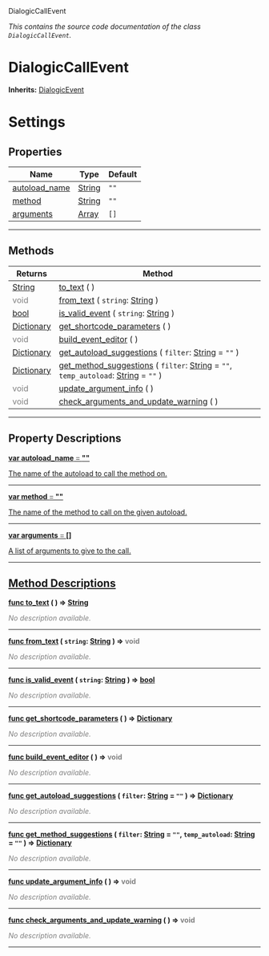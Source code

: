 
<div class="header-banner purple">
<div class="header-label purple">DialogicCallEvent</div>
</div>

*This contains the source code documentation of the class `DialogicCallEvent`.*
        
# DialogicCallEvent
**Inherits:** [DialogicEvent](class_dialogicevent.md)

# Settings
## Properties
Name | Type | Default 
--- | --- | --- 
[<span class="hljs-title">autoload_name</span>](#property-autoload_name) | [String](https://docs.godotengine.org/en/latest/classes/class_string.html#class-string) |  `""` 
[<span class="hljs-title">method</span>](#property-method) | [String](https://docs.godotengine.org/en/latest/classes/class_string.html#class-string) |  `""` 
[<span class="hljs-title">arguments</span>](#property-arguments) | [Array](https://docs.godotengine.org/en/latest/classes/class_array.html#class-array) |  `[]` 
--- 

## Methods
Returns | Method 
--- | --- 
<span class="hljs-attribute">[String](https://docs.godotengine.org/en/latest/classes/class_string.html#class-string)</span> | [<span class="hljs-title">to_text</span>](#method-to_text) ( ) 
<span style = "color: gray">void</span> | [<span class="hljs-title">from_text</span>](#method-from_text) ( `string`: [String](https://docs.godotengine.org/en/latest/classes/class_string.html#class-string) ) 
<span class="hljs-attribute">[bool](https://docs.godotengine.org/en/latest/classes/class_bool.html#class-bool)</span> | [<span class="hljs-title">is_valid_event</span>](#method-is_valid_event) ( `string`: [String](https://docs.godotengine.org/en/latest/classes/class_string.html#class-string) ) 
<span class="hljs-attribute">[Dictionary](https://docs.godotengine.org/en/latest/classes/class_dictionary.html#class-dictionary)</span> | [<span class="hljs-title">get_shortcode_parameters</span>](#method-get_shortcode_parameters) ( ) 
<span style = "color: gray">void</span> | [<span class="hljs-title">build_event_editor</span>](#method-build_event_editor) ( ) 
<span class="hljs-attribute">[Dictionary](https://docs.godotengine.org/en/latest/classes/class_dictionary.html#class-dictionary)</span> | [<span class="hljs-title">get_autoload_suggestions</span>](#method-get_autoload_suggestions) ( `filter`: [String](https://docs.godotengine.org/en/latest/classes/class_string.html#class-string) = `""` ) 
<span class="hljs-attribute">[Dictionary](https://docs.godotengine.org/en/latest/classes/class_dictionary.html#class-dictionary)</span> | [<span class="hljs-title">get_method_suggestions</span>](#method-get_method_suggestions) ( `filter`: [String](https://docs.godotengine.org/en/latest/classes/class_string.html#class-string) = `""`, `temp_autoload`: [String](https://docs.godotengine.org/en/latest/classes/class_string.html#class-string) = `""` ) 
<span style = "color: gray">void</span> | [<span class="hljs-title">update_argument_info</span>](#method-update_argument_info) ( ) 
<span style = "color: gray">void</span> | [<span class="hljs-title">check_arguments_and_update_warning</span>](#method-check_arguments_and_update_warning) ( ) 
--- 
## Property Descriptions



<a class="header" id="property-autoload_name" href="#property-autoload_name">**<span class="hljs-attribute">var</span> <span class="hljs-title">autoload_name</span> <span style = "color: gray"> = </span> ""** 



The name of the autoload to call the method on.

---



<a class="header" id="property-method" href="#property-method">**<span class="hljs-attribute">var</span> <span class="hljs-title">method</span> <span style = "color: gray"> = </span> ""** 



The name of the method to call on the given autoload.

---



<a class="header" id="property-arguments" href="#property-arguments">**<span class="hljs-attribute">var</span> <span class="hljs-title">arguments</span> <span style = "color: gray"> = </span> []** 



A list of arguments to give to the call.

---

## Method Descriptions



<a class="header" id="method-to_text" href="#method-to_text">**<span class="hljs-attribute">func</span> [<span class="hljs-title">to_text</span>](#method-to_text) ( )</a>  ⇒ <span class="hljs-attribute">[String](https://docs.godotengine.org/en/latest/classes/class_string.html#class-string)</span>** 



 <span style = "color: gray">*No description available.*</span> 

---



<a class="header" id="method-from_text" href="#method-from_text">**<span class="hljs-attribute">func</span> [<span class="hljs-title">from_text</span>](#method-from_text) ( `string`: [String](https://docs.godotengine.org/en/latest/classes/class_string.html#class-string) )</a>  ⇒ <span style = "color: gray">void</span>** 



 <span style = "color: gray">*No description available.*</span> 

---



<a class="header" id="method-is_valid_event" href="#method-is_valid_event">**<span class="hljs-attribute">func</span> [<span class="hljs-title">is_valid_event</span>](#method-is_valid_event) ( `string`: [String](https://docs.godotengine.org/en/latest/classes/class_string.html#class-string) )</a>  ⇒ <span class="hljs-attribute">[bool](https://docs.godotengine.org/en/latest/classes/class_bool.html#class-bool)</span>** 



 <span style = "color: gray">*No description available.*</span> 

---



<a class="header" id="method-get_shortcode_parameters" href="#method-get_shortcode_parameters">**<span class="hljs-attribute">func</span> [<span class="hljs-title">get_shortcode_parameters</span>](#method-get_shortcode_parameters) ( )</a>  ⇒ <span class="hljs-attribute">[Dictionary](https://docs.godotengine.org/en/latest/classes/class_dictionary.html#class-dictionary)</span>** 



 <span style = "color: gray">*No description available.*</span> 

---



<a class="header" id="method-build_event_editor" href="#method-build_event_editor">**<span class="hljs-attribute">func</span> [<span class="hljs-title">build_event_editor</span>](#method-build_event_editor) ( )</a>  ⇒ <span style = "color: gray">void</span>** 



 <span style = "color: gray">*No description available.*</span> 

---



<a class="header" id="method-get_autoload_suggestions" href="#method-get_autoload_suggestions">**<span class="hljs-attribute">func</span> [<span class="hljs-title">get_autoload_suggestions</span>](#method-get_autoload_suggestions) ( `filter`: [String](https://docs.godotengine.org/en/latest/classes/class_string.html#class-string) = `""` )</a>  ⇒ <span class="hljs-attribute">[Dictionary](https://docs.godotengine.org/en/latest/classes/class_dictionary.html#class-dictionary)</span>** 



 <span style = "color: gray">*No description available.*</span> 

---



<a class="header" id="method-get_method_suggestions" href="#method-get_method_suggestions">**<span class="hljs-attribute">func</span> [<span class="hljs-title">get_method_suggestions</span>](#method-get_method_suggestions) ( `filter`: [String](https://docs.godotengine.org/en/latest/classes/class_string.html#class-string) = `""`, `temp_autoload`: [String](https://docs.godotengine.org/en/latest/classes/class_string.html#class-string) = `""` )</a>  ⇒ <span class="hljs-attribute">[Dictionary](https://docs.godotengine.org/en/latest/classes/class_dictionary.html#class-dictionary)</span>** 



 <span style = "color: gray">*No description available.*</span> 

---



<a class="header" id="method-update_argument_info" href="#method-update_argument_info">**<span class="hljs-attribute">func</span> [<span class="hljs-title">update_argument_info</span>](#method-update_argument_info) ( )</a>  ⇒ <span style = "color: gray">void</span>** 



 <span style = "color: gray">*No description available.*</span> 

---



<a class="header" id="method-check_arguments_and_update_warning" href="#method-check_arguments_and_update_warning">**<span class="hljs-attribute">func</span> [<span class="hljs-title">check_arguments_and_update_warning</span>](#method-check_arguments_and_update_warning) ( )</a>  ⇒ <span style = "color: gray">void</span>** 



 <span style = "color: gray">*No description available.*</span> 

---

